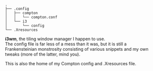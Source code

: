 ```
.
├── .config
│   ├── compton
│   │   └── compton.conf
│   └── i3
│       └── config
└── .Xresources
```

**i3wm**, the tiling window manager I happen to use.  
The config file is far less of a mess than it was, but it is still a Frankensteinian monstrosity consisting of various snippets and my own tweaks (more of the latter, mind you).

This is also the home of my Compton config and .Xresources file.
